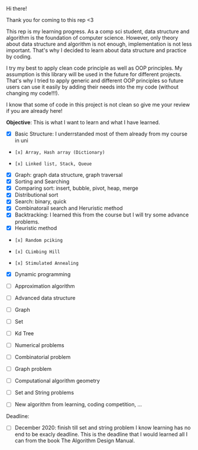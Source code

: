 Hi there!

Thank you for coming to this rep <3

This rep is my learning progress. As a comp sci student, data structure and algorithm is the foundation of computer science. However, only theory about data structure and algorithm is not enough, implementation is not less important. That's why I decided to learn about data structure and practice by coding. 

I try my best to apply clean code principle as well as OOP principles. My assumption is this library will be used in the future for different projects. That's why I tried to apply generic and different OOP principles so future users can use it easily by adding their needs into the my code (without changing my code!!!).

I know that some of code in this project is not clean so give me your review if you are already here! 

**Objective**: This is what I want to learn and what I have learned. 

- [x] Basic Structure: I underrstanded most of them already from my course in uni
-     [x] Array, Hash array (Dictionary)
-     [x] Linked list, Stack, Queue
-   [x] Graph: graph data structure, graph traversal
- [x] Sorting and Searching
-   [x] Comparing sort: insert, bubble, pivot, heap, merge
-   [x] Distributional sort
-   [x] Search: binary, quick
- [x] Combinatorail search and Heruristic method
-   [x] Backtracking: I learned this from the course but I will try some advance problems.
-   [x] Heuristic method
-     [x] Random pciking
-     [x] CLimbing Hill
-     [x] Stimulated Annealing
- [x] Dynamic programming

- [ ] Approximation algorithm 
- [  ] Advanced data structure
-   [ ] Graph
-   [ ] Set
-   [ ] Kd Tree
- [ ] Numerical problems
- [ ] Combinatorial problem
- [ ] Graph problem
- [ ] Computational algorithm geometry
- [ ] Set and String problems

- [ ] New algorithm from learning, coding competition, ...

Deadline:
- [ ] December 2020: finish till set and string problem
I know learning has no end to be exacly deadline. This is the deadline that I would learned all I can from the book The Algorithm Design Manual.
